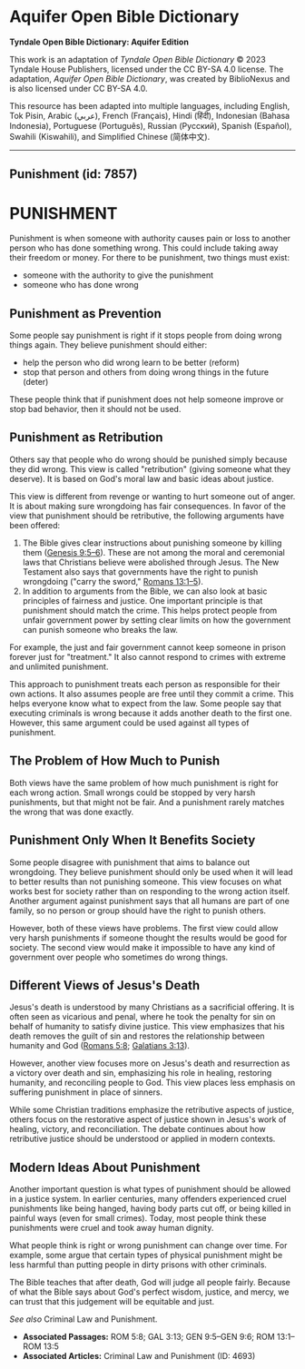 # Aquifer Open Bible Dictionary

**Tyndale Open Bible Dictionary: Aquifer Edition**

This work is an adaptation of *Tyndale Open Bible Dictionary* © 2023 Tyndale House Publishers, licensed under the CC BY\-SA 4\.0 license. The adaptation, *Aquifer Open Bible Dictionary*, was created by BiblioNexus and is also licensed under CC BY\-SA 4\.0\.

This resource has been adapted into multiple languages, including English, Tok Pisin, Arabic (عربي), French (Français), Hindi (हिंदी), Indonesian (Bahasa Indonesia), Portuguese (Português), Russian (Русский), Spanish (Español), Swahili (Kiswahili), and Simplified Chinese (简体中文).



--------------------------------

## Punishment (id: 7857)

PUNISHMENT
==========

Punishment is when someone with authority causes pain or loss to another person who has done something wrong. This could include taking away their freedom or money. For there to be punishment, two things must exist: 

* someone with the authority to give the punishment
* someone who has done wrong

Punishment as Prevention
------------------------

Some people say punishment is right if it stops people from doing wrong things again. They believe punishment should either:

* help the person who did wrong learn to be better (reform)
* stop that person and others from doing wrong things in the future (deter)

These people think that if punishment does not help someone improve or stop bad behavior, then it should not be used.

Punishment as Retribution
-------------------------

Others say that people who do wrong should be punished simply because they did wrong. This view is called "retribution" (giving someone what they deserve). It is based on God's moral law and basic ideas about justice.

This view is different from revenge or wanting to hurt someone out of anger. It is about making sure wrongdoing has fair consequences. In favor of the view that punishment should be retributive, the following arguments have been offered: 

1. The Bible gives clear instructions about punishing someone by killing them ([Genesis 9:5–6](https://ref.ly/Gen9:5-Gen9:6)). These are not among the moral and ceremonial laws that Christians believe were abolished through Jesus. The New Testament also says that governments have the right to punish wrongdoing ("carry the sword," [Romans 13:1](https://ref.ly/Rom13:1-Rom13:5)[–](https://ref.ly/Gen9:5-Gen9:6)[5](https://ref.ly/Rom13:1-Rom13:5)).
2. In addition to arguments from the Bible, we can also look at basic principles of fairness and justice. One important principle is that punishment should match the crime. This helps protect people from unfair government power by setting clear limits on how the government can punish someone who breaks the law. 
  
For example, the just and fair government cannot keep someone in prison forever just for "treatment." It also cannot respond to crimes with extreme and unlimited punishment.

This approach to punishment treats each person as responsible for their own actions. It also assumes people are free until they commit a crime. This helps everyone know what to expect from the law. Some people say that executing criminals is wrong because it adds another death to the first one. However, this same argument could be used against all types of punishment.

The Problem of How Much to Punish
---------------------------------

Both views have the same problem of how much punishment is right for each wrong action. Small wrongs could be stopped by very harsh punishments, but that might not be fair. And a punishment rarely matches the wrong that was done exactly.

Punishment Only When It Benefits Society
----------------------------------------

Some people disagree with punishment that aims to balance out wrongdoing. They believe punishment should only be used when it will lead to better results than not punishing someone. This view focuses on what works best for society rather than on responding to the wrong action itself. Another argument against punishment says that all humans are part of one family, so no person or group should have the right to punish others.

However, both of these views have problems. The first view could allow very harsh punishments if someone thought the results would be good for society. The second view would make it impossible to have any kind of government over people who sometimes do wrong things.

Different Views of Jesus's Death
--------------------------------

Jesus's death is understood by many Christians as a sacrificial offering. It is often seen as vicarious and penal, where he took the penalty for sin on behalf of humanity to satisfy divine justice. This view emphasizes that his death removes the guilt of sin and restores the relationship between humanity and God ([Romans 5:8](https://ref.ly/Rom5:8); [Galatians 3:13](https://ref.ly/Gal3:13)). 

However, another view focuses more on Jesus's death and resurrection as a victory over death and sin, emphasizing his role in healing, restoring humanity, and reconciling people to God. This view places less emphasis on suffering punishment in place of sinners.

While some Christian traditions emphasize the retributive aspects of justice, others focus on the restorative aspect of justice shown in Jesus's work of healing, victory, and reconciliation. The debate continues about how retributive justice should be understood or applied in modern contexts.

Modern Ideas About Punishment
-----------------------------

Another important question is what types of punishment should be allowed in a justice system. In earlier centuries, many offenders experienced cruel punishments like being hanged, having body parts cut off, or being killed in painful ways (even for small crimes). Today, most people think these punishments were cruel and took away human dignity.

What people think is right or wrong punishment can change over time. For example, some argue that certain types of physical punishment might be less harmful than putting people in dirty prisons with other criminals.

The Bible teaches that after death, God will judge all people fairly. Because of what the Bible says about God's perfect wisdom, justice, and mercy, we can trust that this judgement will be equitable and just.

*See also* Criminal Law and Punishment.

* **Associated Passages:** ROM 5:8; GAL 3:13; GEN 9:5–GEN 9:6; ROM 13:1–ROM 13:5
* **Associated Articles:** Criminal Law and Punishment (ID: 4693)

